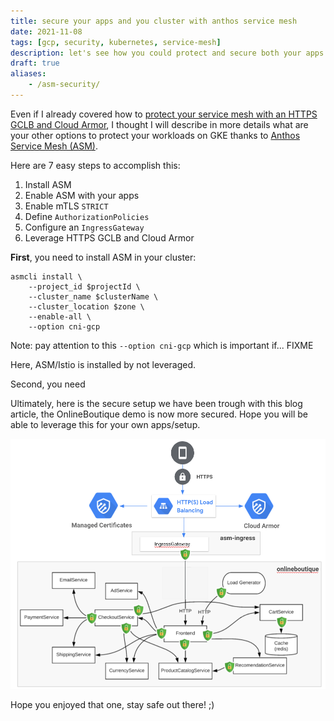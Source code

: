 ```yaml
---
title: secure your apps and you cluster with anthos service mesh
date: 2021-11-08
tags: [gcp, security, kubernetes, service-mesh]
description: let's see how you could protect and secure both your apps and your cluster with anthos service mesh (asm)
draft: true
aliases:
    - /asm-security/
---
```

Even if I already covered how to [protect your service mesh with an HTTPS GCLB and Cloud Armor](), I thought I will describe in more details what are your other options to protect your workloads on GKE thanks to [Anthos Service Mesh (ASM)]().

Here are 7 easy steps to accomplish this:
1. Install ASM
2. Enable ASM with your apps
3. Enable mTLS `STRICT`
4. Define `AuthorizationPolicies`
5. Configure an `IngressGateway`
6. Leverage HTTPS GCLB and Cloud Armor

**First**, you need to install ASM in your cluster:
```
asmcli install \
    --project_id $projectId \
    --cluster_name $clusterName \
    --cluster_location $zone \
    --enable-all \
    --option cni-gcp
```
Note: pay attention to this `--option cni-gcp` which is important if... FIXME

Here, ASM/Istio is installed by not leveraged.

Second, you need 

Ultimately, here is the secure setup we have been trough with this blog article, the OnlineBoutique demo is now more secured. Hope you will be able to leverage this for your own apps/setup.

![Secured OnlineBoutique with advanced ASM setup discussed throughout that blog article.](asm-security.png)

Hope you enjoyed that one, stay safe out there! ;)